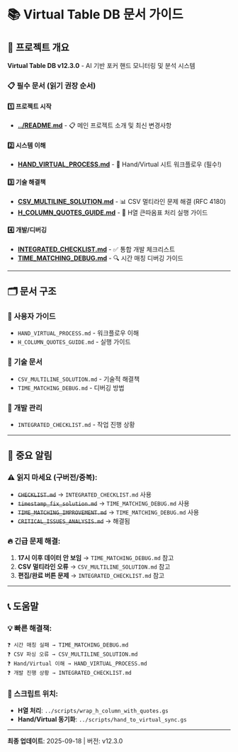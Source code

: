 # 📚 Virtual Table DB 문서 가이드

## 🎯 프로젝트 개요
**Virtual Table DB v12.3.0** - AI 기반 포커 핸드 모니터링 및 분석 시스템

### 📋 필수 문서 (읽기 권장 순서)

#### 1️⃣ **프로젝트 시작**
- **[../README.md](../README.md)** - 📋 메인 프로젝트 소개 및 최신 변경사항

#### 2️⃣ **시스템 이해**
- **[HAND_VIRTUAL_PROCESS.md](./HAND_VIRTUAL_PROCESS.md)** - 🎯 Hand/Virtual 시트 워크플로우 (필수!)

#### 3️⃣ **기술 해결책**
- **[CSV_MULTILINE_SOLUTION.md](./CSV_MULTILINE_SOLUTION.md)** - 📊 CSV 멀티라인 문제 해결 (RFC 4180)
- **[H_COLUMN_QUOTES_GUIDE.md](./H_COLUMN_QUOTES_GUIDE.md)** - 🔧 H열 큰따옴표 처리 실행 가이드

#### 4️⃣ **개발/디버깅**
- **[INTEGRATED_CHECKLIST.md](./INTEGRATED_CHECKLIST.md)** - ✅ 통합 개발 체크리스트
- **[TIME_MATCHING_DEBUG.md](./TIME_MATCHING_DEBUG.md)** - 🔍 시간 매칭 디버깅 가이드

---

## 🗂️ 문서 구조

### 📁 **사용자 가이드**
- `HAND_VIRTUAL_PROCESS.md` - 워크플로우 이해
- `H_COLUMN_QUOTES_GUIDE.md` - 실행 가이드

### 📁 **기술 문서**
- `CSV_MULTILINE_SOLUTION.md` - 기술적 해결책
- `TIME_MATCHING_DEBUG.md` - 디버깅 방법

### 📁 **개발 관리**
- `INTEGRATED_CHECKLIST.md` - 작업 진행 상황

---

## 🚨 중요 알림

### ⚠️ 읽지 마세요 (구버전/중복):
- ~~`CHECKLIST.md`~~ → `INTEGRATED_CHECKLIST.md` 사용
- ~~`timestamp_fix_solution.md`~~ → `TIME_MATCHING_DEBUG.md` 사용
- ~~`TIME_MATCHING_IMPROVEMENT.md`~~ → `TIME_MATCHING_DEBUG.md` 사용
- ~~`CRITICAL_ISSUES_ANALYSIS.md`~~ → 해결됨

### 🔥 긴급 문제 해결:
1. **17시 이후 데이터 안 보임** → `TIME_MATCHING_DEBUG.md` 참고
2. **CSV 멀티라인 오류** → `CSV_MULTILINE_SOLUTION.md` 참고
3. **편집/완료 버튼 문제** → `INTEGRATED_CHECKLIST.md` 참고

---

## 📞 도움말

### 💡 빠른 해결책:
```
❓ 시간 매칭 실패 → TIME_MATCHING_DEBUG.md
❓ CSV 파싱 오류 → CSV_MULTILINE_SOLUTION.md
❓ Hand/Virtual 이해 → HAND_VIRTUAL_PROCESS.md
❓ 개발 진행 상황 → INTEGRATED_CHECKLIST.md
```

### 🔧 스크립트 위치:
- **H열 처리**: `../scripts/wrap_h_column_with_quotes.gs`
- **Hand/Virtual 동기화**: `../scripts/hand_to_virtual_sync.gs`

---

**최종 업데이트**: 2025-09-18 | 버전: v12.3.0